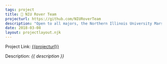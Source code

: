 ```yaml
---
tags: project
title: 🤖 NIU Rover Team
projecturl: https://github.com/NIURoverTeam
description: "Open to all majors, the Northern Illinois University Mars Rover Team is a student organization in NIU's College of Engineering and Engineering Technology. The team offers students the opportunity to learn about the design, fabrication, and integration of mechanical, electrical, and computer systems - key aspects of the rover's operation. All of these components come together to perform scientific tasks such as analyzing soil samples for life. The team competes in the University Rover Challenge, held each year in May."
date: 2018-03-08
layout: projectlayout.njk
---
```


Project Link: [{{projecturl}}]({{projecturl}})

Description: _{{ description }}_
